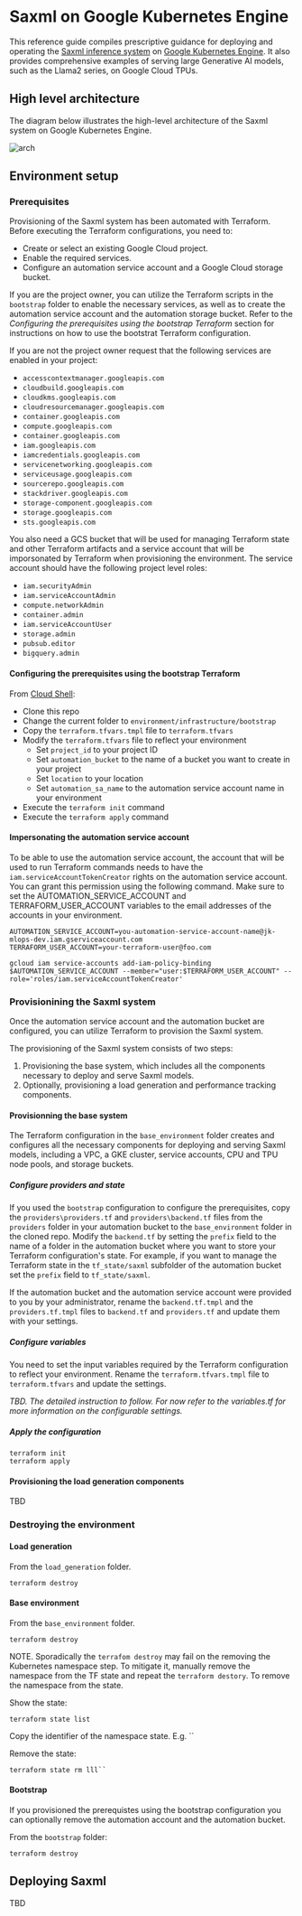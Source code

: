# Saxml on Google Kubernetes Engine 

This reference guide compiles prescriptive guidance for deploying and operating the [Saxml inference system](https://github.com/google/saxml) on [Google Kubernetes Engine](https://cloud.google.com/kubernetes-engine). It also provides comprehensive examples of serving large Generative AI models, such as the Llama2 series, on Google Cloud TPUs.

## High level architecture  

The diagram below illustrates the high-level architecture of the Saxml system on Google Kubernetes Engine.

![arch](/images/saxml-gke.png)


## Environment setup
### Prerequisites

Provisioning of the Saxml system has been automated with Terraform. Before executing the Terraform configurations, you need to:

- Create or select an existing Google Cloud project.
- Enable the required services.
- Configure an automation service account and a Google Cloud storage bucket.

If you are the project owner, you can utilize the Terraform scripts in the `bootstrap` folder to enable the necessary services, as well as to create the automation service account and the automation storage bucket. Refer to the *Configuring the prerequisites using the bootstrap Terraform* section for instructions on how to use the bootstrat Terraform configuration.

If you are not the project owner request that the following services are enabled in your project:

- `accesscontextmanager.googleapis.com`
- `cloudbuild.googleapis.com`
- `cloudkms.googleapis.com`
- `cloudresourcemanager.googleapis.com`
- `container.googleapis.com`
- `compute.googleapis.com`
- `container.googleapis.com`
- `iam.googleapis.com`
- `iamcredentials.googleapis.com`
- `servicenetworking.googleapis.com`
- `serviceusage.googleapis.com`
- `sourcerepo.googleapis.com`
- `stackdriver.googleapis.com`
- `storage-component.googleapis.com`
- `storage.googleapis.com`
- `sts.googleapis.com`

You also need a GCS bucket that will be used for managing Terraform state and other Terraform artifacts and a service account that will be imporsonated by Terraform when provisioning the environment. The service account should have the following project level roles:

- `iam.securityAdmin`
- `iam.serviceAccountAdmin`
- `compute.networkAdmin`
- `container.admin`
- `iam.serviceAccountUser`
- `storage.admin`
- `pubsub.editor`
- `bigquery.admin`

#### Configuring the prerequisites using the bootstrap Terraform 

From [Cloud Shell](https://cloud.google.com/shell):
- Clone this repo
- Change the current folder to `environment/infrastructure/bootstrap`
- Copy the `terraform.tfvars.tmpl` file to `terraform.tfvars`
- Modify the `terraform.tfvars` file to reflect your environment
  - Set `project_id` to your project ID
  - Set `automation_bucket` to the name of a bucket you want to create in your project
  - Set `location` to your location
  - Set `automation_sa_name` to the automation service account name in your environment
- Execute the `terraform init` command
- Execute the `terraform apply` command


#### Impersonating the automation service account

To be able to use the automation service account, the account that will be used to run Terraform commands needs to  have the `iam.serviceAccountTokenCreator` rights on the automation service account. You can grant this permission using the following command. Make sure to set the AUTOMATION_SERVICE_ACCOUNT and TERRAFORM_USER_ACCOUNT variables to the email addresses of the accounts in your environment.

```
AUTOMATION_SERVICE_ACCOUNT=you-automation-service-account-name@jk-mlops-dev.iam.gserviceaccount.com
TERRAFORM_USER_ACCOUNT=your-terraform-user@foo.com

gcloud iam service-accounts add-iam-policy-binding $AUTOMATION_SERVICE_ACCOUNT --member="user:$TERRAFORM_USER_ACCOUNT" --role='roles/iam.serviceAccountTokenCreator'
```

### Provisionining the Saxml system

Once the automation service account and the automation bucket are configured, you can utilize Terraform to provision the Saxml system.

The provisioning of the Saxml system consists of two steps:

1. Provisioning the base system, which includes all the components necessary to deploy and serve Saxml models.
2. Optionally, provisioning a load generation and performance tracking components.


#### Provisionning the base system

The Terraform configuration in the `base_environment` folder creates and configures all the necessary components for deploying and serving Saxml models, including a VPC, a GKE cluster, service accounts, CPU and TPU node pools, and storage buckets.

##### Configure providers and state

If you used the `bootstrap` configuration to configure the prerequisites, copy the `providers\providers.tf` and `providers\backend.tf` files from the `providers` folder in your automation bucket to the `base_environment` folder in the cloned repo. Modify the `backend.tf` by setting the `prefix` field to the name of a folder in the automation bucket where you want to store your Terraform configuration's state. For example, if you want to manage the Terraform state in the `tf_state/saxml` subfolder of the automation bucket set the `prefix` field to `tf_state/saxml`.

If the automation bucket and the automation service account were provided to you by your administrator, rename the `backend.tf.tmpl` and the `providers.tf.tmpl` files to `backend.tf` and `providers.tf` and update them with your settings.

##### Configure variables

You need to set the input variables required by the Terraform configuration to reflect your environment. Rename the `terraform.tfvars.tmpl` file to `terraform.tfvars` and update the settings.

*TBD. The detailed instruction to follow. For now refer to the variables.tf for more information on the configurable settings.*

##### Apply the configuration

```
terraform init
terraform apply
```

#### Provisioning the load generation components

TBD


### Destroying the environment

#### Load generation

From the `load_generation` folder.

```
terraform destroy
```

#### Base environment

From the `base_environment` folder.

```
terraform destroy
```

NOTE. Sporadically the `terrafom destroy` may fail on the removing the Kubernetes namespace step. To mitigate it, manually remove the namespace from the TF state and repeat the `terraform destory`. To remove the namespace from the state.

Show the state:
```
terraform state list
```

Copy the identifier of the namespace state. E.g. ``

Remove the state:

```
terraform state rm lll``
```


#### Bootstrap

If you provisioned the prerequistes using the bootstrap configuration you can optionally remove the automation account and the automation bucket.

From the `bootstrap` folder:

```
terraform destroy
```


## Deploying Saxml  

TBD



